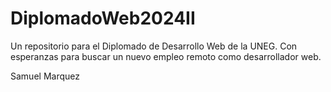# DiplomadoWeb2024II
Un repositorio para el Diplomado de Desarrollo Web de la UNEG. Con esperanzas para buscar un nuevo empleo remoto como desarrollador web.

Samuel Marquez